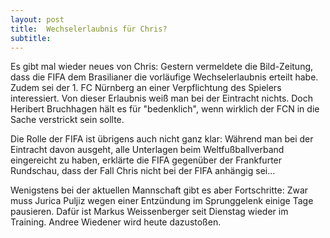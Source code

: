 ```yaml
---
layout: post
title:  Wechselerlaubnis für Chris?
subtitle:  
---
```


Es gibt mal wieder neues von Chris: Gestern vermeldete die Bild-Zeitung, dass die FIFA dem Brasilianer die vorläufige Wechselerlaubnis erteilt habe. Zudem sei der 1. FC Nürnberg an einer Verpflichtung des Spielers interessiert. Von dieser Erlaubnis weiß man bei der Eintracht nichts. Doch Heribert Bruchhagen hält es für "bedenklich", wenn wirklich der FCN in die Sache verstrickt sein sollte. 

Die Rolle der FIFA ist übrigens auch nicht ganz klar: Während man bei der Eintracht davon ausgeht, alle Unterlagen beim Weltfußballverband eingereicht zu haben, erklärte die FIFA gegenüber der Frankfurter Rundschau, dass der Fall Chris nicht bei der FIFA anhängig sei...

Wenigstens bei der aktuellen Mannschaft gibt es aber Fortschritte: Zwar muss Jurica Puljiz wegen einer Entzündung im Sprunggelenk einige Tage pausieren. Dafür ist Markus Weissenberger seit Dienstag wieder im Training. Andree Wiedener wird heute dazustoßen.
